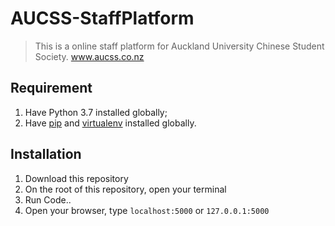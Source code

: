 # AUCSS-StaffPlatform

> This is a online staff platform for Auckland University Chinese Student Society.
> www.aucss.co.nz

## Requirement
 1. Have Python 3.7 installed globally;
 2. Have [pip](https://pip.pypa.io/en/stable/installing/) and [virtualenv](http://docs.python-guide.org/en/latest/dev/virtualenvs/) installed globally.

## Installation
 1. Download this repository
 2. On the root of this repository, open your terminal
 3. Run Code..
 4. Open your browser, type `localhost:5000` or `127.0.0.1:5000`
